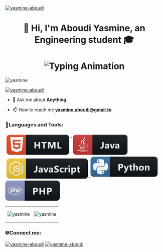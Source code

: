 <a href="https://twitter.com/yasmine-aboudi" target="blank"> <img align="center" src="https://i.gifer.com/J4o.gif" alt="yasmine-aboudi" height="400" width="1000" /></a>

<h1 align="center">👋 Hi, I'm Aboudi Yasmine, an Engineering student 🎓 </h1>

<h1 align="center">
    <img src="https://readme-typing-svg.herokuapp.com/?font=Righteous&size=30&center=true&vCenter=true&width=700&color=F73AF6&height=70&duration=4000&lines=Hi+There!+%F0%9F%91%8B;+I'm+Aboudi+Yasmine+an+Engineering+student!" alt="Typing Animation" />
</h1>

<p align="left"> <img src="https://komarev.com/ghpvc/?username=yasmine123ab&label=Profile%20views&color=0e75b6&style=flat" alt="yasmine" /> </p>

<p align="left"> <a href="https://www.linkedin.com/in/yasmine-aboudi/" target="blank"><img src="https://img.shields.io/twitter/follow/yasmine-aboudi?logo=twitter&style=for-the-badge" alt="yasmine-aboudi" /></a> </p>

- 💬 Ask me about **Anything**

- 📫 How to reach me **yasmine.aboudi@gmail.tn**

<h3 align="left">🔧Languages and Tools:</h3>
<span>
<a href="#">
    <img src="https://raw.githubusercontent.com/MikeCodesDotNET/ColoredBadges/master/svg/dev/languages/html.svg" alt="html" style="vertical-align:top; margin:6px 4px">
  </a>  
<a href="#">
    <img src="https://raw.githubusercontent.com/MikeCodesDotNET/ColoredBadges/master/svg/dev/languages/java.svg" alt="java" style="vertical-align:top; margin:6px 4px">
  </a>  
<a href="#">
    <img src="https://raw.githubusercontent.com/MikeCodesDotNET/ColoredBadges/master/svg/dev/languages/js.svg" alt="js" style="vertical-align:top; margin:6px 4px">
  </a>   
<a href="#">
    <img src="https://raw.githubusercontent.com/MikeCodesDotNET/ColoredBadges/master/svg/dev/languages/python.svg" alt="python" style="max-width: 100%;">
  </a> 
<a href="#">
    <img src="https://raw.githubusercontent.com/MikeCodesDotNET/ColoredBadges/master/svg/dev/languages/php.svg" alt="php" style="max-width: 100%;">
  </a> 
</span>

<br/>

<table>
  <tr>
    <td><p><img src="https://github-readme-stats.vercel.app/api?username=yasmine123ab&show_icons=true&theme=radical&locale=en" alt="yasmine" /></p></td>
    <td><p><img src="https://github-readme-stats.vercel.app/api/top-langs/?username=yasmine123ab&hide=javascript,css,scss,html&theme=tokyonight" alt="yasmine" /></p></td>
  </tr>
</table>

<h3 align="left">🌐Connect me:</h3>
<p align="left">
<a href="mailto:yasmine.aboudi@gmail.tn" target="blank"><img align="center" src="https://upload.wikimedia.org/wikipedia/commons/7/7e/Gmail_icon_%282020%29.svg" alt="yasmine-aboudi" height="30" width="35" /></a>
<a href="https://linkedin.com/in/yasmine-aboudi" target="blank"><img align="center" src="https://raw.githubusercontent.com/rahuldkjain/github-profile-readme-generator/master/src/images/icons/Social/linked-in-alt.svg" alt="yasmine-aboudi" height="30" width="40" /></a>
</p>
